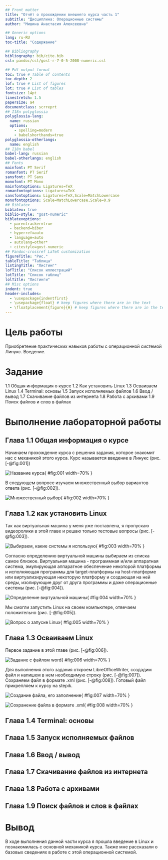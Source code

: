 ```yaml
---
## Front matter
title: "Отчёт о прохождении внешнего курса часть 1"
subtitle: "Дисциплина: Операционные системы"
author: "Мишина Анастасия Алексеевна"

## Generic options
lang: ru-RU
toc-title: "Содержание"

## Bibliography
bibliography: bib/cite.bib
csl: pandoc/csl/gost-r-7-0-5-2008-numeric.csl

## Pdf output format
toc: true # Table of contents
toc-depth: 2
lof: true # List of figures
lot: true # List of tables
fontsize: 14pt
linestretch: 1.5
papersize: a4
documentclass: scrreprt
## I18n polyglossia
polyglossia-lang:
  name: russian
  options:
	- spelling=modern
	- babelshorthands=true
polyglossia-otherlangs:
  name: english
## I18n babel
babel-lang: russian
babel-otherlangs: english
## Fonts
mainfont: PT Serif
romanfont: PT Serif
sansfont: PT Sans
monofont: PT Mono
mainfontoptions: Ligatures=TeX
romanfontoptions: Ligatures=TeX
sansfontoptions: Ligatures=TeX,Scale=MatchLowercase
monofontoptions: Scale=MatchLowercase,Scale=0.9
## Biblatex
biblatex: true
biblio-style: "gost-numeric"
biblatexoptions:
  - parentracker=true
  - backend=biber
  - hyperref=auto
  - language=auto
  - autolang=other*
  - citestyle=gost-numeric
## Pandoc-crossref LaTeX customization
figureTitle: "Рис."
tableTitle: "Таблица"
listingTitle: "Листинг"
lofTitle: "Список иллюстраций"
lotTitle: "Список таблиц"
lolTitle: "Листинги"
## Misc options
indent: true
header-includes:
  - \usepackage{indentfirst}
  - \usepackage{float} # keep figures where there are in the text
  - \floatplacement{figure}{H} # keep figures where there are in the text
---
```


# Цель работы

Приобретение практических навыков работы с операционной системой Линукс. Введение.

# Задание

1.1 Общая информация о курсе
1.2 Как установить Linux
1.3 Осваиваем Linux
1.4 Terminal: основы
1.5 Запуск исполняемых файлов
1.6 Ввод / вывод
1.7 Скачивание файлов из интернета
1.8 Работа с архивами
1.9 Поиск файлов и слов в файлах

# Выполнение лабораторной работы

## Глава 1.1 Общая информация о курсе

Начинаем прохождение курса с решения задания, которое знакомит нас с механикой этого курса. Курс называется введение в Линукс (рис. [-@fig:001])

![Название курса](image/1.png){ #fig:001 width=70% }

В следующем вопросе изучаем множественный выбор вариантов ответа (рис. [-@fig:002]).

![Множественный выбор](image/2.png){ #fig:002 width=70% }

## Глава 1.2 как установить Linux

Так как виртуальная машина у меня уже поставлена, я пропускаю видеоролики в этой главе и решаю только тестовые вопросы (рис. [-@fig:003]).
 
![Выбираем, какие системы я использую](image/3.png){ #fig:003 width=70% }

Согласно определению виртуальной машины выбираем из списка самое близкое. Виртуальная машина - программная и/или аппаратная система, эмулирующая аппаратное обеспечение некоторой платформы и исполняющая программы для target-платформы на host-платформе или виртуализирующая некоторую платформу и создающая на ней среды, изолирующие друг от друга программы и даже операционные системы (рис. [-@fig:004]).

![Определение виртуальной машины](image/4.png){ #fig:004 width=70% }

Мы смогли запустить Linux на своем компьютере, отвечаем положительно (рис. [-@fig:005]).

![Вопрос о запуске Linux](image/5.png){ #fig:005 width=70% }

## Глава 1.3 Осваиваем Linux

Первое задание в этой главе (рис. [-@fig:006]).

![Задание с файлом word](image/8.png){ #fig:006 width=70% }

Для выполнения этого задания откроем LibreOfficeWriter, создадим файл и напишем в нем необходимую строку (рис. [-@fig:007]). Сохраняем файл в формате .xml (рис. [-@fig:008]). Готовый файл прикрепляем к курсу на stepik.

![Создание файла, его заполнение](image/6.png){ #fig:007 width=70% }

![Сохранение файла в формате .xml](image/7.png){ #fig:008 width=70% }


## Глава 1.4 Terminal: основы

## Глава 1.5 Запуск исполняемых файлов

## Глава 1.6 Ввод / вывод

## Глава 1.7 Скачивание файлов из интернета

## Глава 1.8 Работа с архивами

## Глава 1.9 Поиск файлов и слов в файлах

# Вывод

В ходе выполнения данной части курса я прошла введение в Linux и познакомилась с основной механикой курса. Также мне рассказали о базовых сведениях в работе с этой операционной системой.
